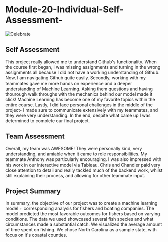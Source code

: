 # Module-20-Individual-Self-Assessment-

![Celebrate](https://user-images.githubusercontent.com/77905862/130338244-0ee9dfbb-f3e3-4b08-b0d0-e8da0399686e.gif)

## Self Assessment
This project really allowed me to understand Github's functionality. When the course first began, I was missing assignments and turning in the wrong assignments all because I did not have a working understanding of Github. Now, I am navigating Github quite easily. Secondly, working with my teammates gave me more hands on experience and a deeper understanding of Machine Learning. Asking them questions and having thourough walk throughs with the mechanics behind our model made it click! Machine Learning has become one of my favorite topics within the entire course. Lastly, I did face personal challenges in the middle of the project- I made sure to communicate extensively with my teammates, and they were very understanding. In the end, despite what came up I was determined to complete our final project.

## Team Assessment
Overall, my team was AWESOME! They were personally kind, very understanding, and amiable when it came to role responsibilities. My teammate Anthony was particularly encouraging. I was also impressed with his work in our interactive model via Tableau. Chris and Chandler paid very close attention to detail and really tackled much of the backend work, whilst still explaining their process, and allowing for other teammate input.  

## Project Summary
In summary, the objective of our project was to create a machine learning model + corresponding analysis for fishers and boating companies. The model predicted the most favorable outcomes for fishers based on varying conditions. The data we used showcased several fish species and what circumstances made a substantial catch. We visualized the average amount of time spent on fishing. We chose North Carolina as a sample state, with focus on it's coastal counties. 
